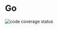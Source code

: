 # Go

![code coverage status](https://github.com/davitJabushanuri/learn-cicd-starter/workflows/ci/badge.svg)
